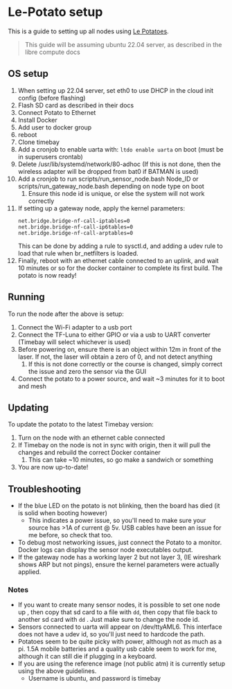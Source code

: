 # Le-Potato setup
This is a guide to setting up all nodes using [Le Potatoes](https://libre.computer/products/aml-s905x-cc/).

> This guide will be assuming ubuntu 22.04 server, as described in the libre compute docs

## OS setup

1. When setting up 22.04 server, set eth0 to use DHCP in the cloud init config (before flashing)
2. Flash SD card as described in their docs
3. Connect Potato to Ethernet 
4. Install Docker
5. Add user to docker group
6. reboot
7. Clone timebay
8. Add a cronjob to enable uarta with: `ltdo enable uarta` on boot (must be in superusers crontab)
9. Delete /usr/lib/systemd/network/80-adhoc (If this is not done, then the wireless adapter will be dropped from bat0 if BATMAN is used)
10. Add a cronjob to run scripts/run_sensor_node.bash Node_ID or scripts/run_gateway_node.bash depending on node type on boot
    1. Ensure this node id is unique, or else the system will not work correctly
11. If setting up a gateway node, apply the kernel parameters:
     ```
     net.bridge.bridge-nf-call-iptables=0
     net.bridge.bridge-nf-call-ip6tables=0
     net.bridge.bridge-nf-call-arptables=0
     ``` 
    This can be done by adding a rule to sysctl.d, and adding a udev rule to load that rule when br_netfilters is loaded.
12. Finally, reboot with an ethernet cable connected to an uplink, and wait 10 minutes or so for the docker container to complete its first
    build. The potato is now ready!

## Running
To run the node after the above is setup:
1. Connect the Wi-Fi adapter to a usb port
2. Connect the TF-Luna to either GPIO or via a usb to UART converter (Timebay will select whichever is used)
3. Before powering on, ensure there is an object within 12m in front of the laser. If not, the laser will obtain a zero of 0, and not detect anything
   1. If this is not done correctly or the course is changed, simply correct the issue and zero the sensor via the GUI
4. Connect the potato to a power source, and wait ~3 minutes for it to boot and mesh

## Updating
To update the potato to the latest Timebay version:
1. Turn on the node with an ethernet cable connected
2. If Timebay on the node is not in sync with origin, then it will pull the changes and rebuild the correct Docker container
   1. This can take ~10 minutes, so go make a sandwich or something
3. You are now up-to-date!

## Troubleshooting
- If the blue LED on the potato is not blinking, then the board has died (it is solid when booting however)
  - This indicates a power issue, so you'll need to make sure your source has >1A of current @ 5v. USB cables have been an issue for me before, so check that too.
- To debug most networking issues, just connect the Potato to a monitor. Docker logs can display the sensor node executables output.
- If the gateway node has a working layer 2 but not layer 3, (IE wireshark shows ARP but not pings), ensure the kernel parameters were actually applied.

### Notes
- If you want to create many sensor nodes, it is possible to set one node up
, then copy that sd card to a file with `dd`, then copy that file back to another sd card with `dd`
. Just make sure to change the node id.
- Sensors connected to uarta will appear on /dev/ttyAML6. This interface does not have a udev id, so you'll just need to hardcode the path.
- Potatoes seem to be quite picky with power, although not as much as a pi. 1.5A mobile batteries and a quality usb cable seem to work for me, although it can still die if plugging in a keyboard.
- If you are using the reference image (not public atm) it is currently setup using the above guidelines. 
  - Username is ubuntu, and password is timebay